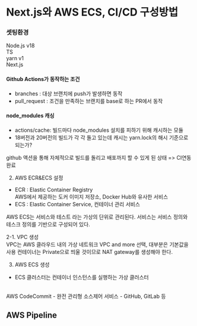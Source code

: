 # Next.js와 AWS ECS, CI/CD 구성방법


### 셋팅환경  
Node.js v18  
TS  
yarn v1  
Next.js


#### Github Actions가 동작하는 조건
- branches : 대상 브랜치에 push가 발생하면 동작
- pull_request : 조건을 만족하는 브랜치를 base로 하는 PR에서 동작


#### node_modules 캐싱
- actions/cache: 빌드마다 node_modules 설치를 피하기 위해 캐시하는 모듈
- 18버전과 20버전의 빌드가 각 각 돌고 있는데 캐시는 yarn.lock의 해시 기준으로 되는가?


github 액션을 통해 자체적으로 빌드를 돌리고 배포까지 할 수 있게 된 상태
=> CI연동 완료

2. AWS ECR&ECS 설정
- ECR : Elastic Container Registry  
  AWS에서 제공하는 도커 이미지 저장소, Docker Hub와 유사한 서비스
- ECS : Elastic Container Service,
  컨테이너 관리 서비스

AWS ECS는 서비스와 테스트 라는 가상의 단위로 관리된다.
서비스는 서비스 정의와 테스크 정의를 기반으로 구성되어 있다.

2-1. VPC 생성  
VPC는 AWS 클라우드 내의 가상 네트워크
VPC and more 선택, 대부분은 기본값을 사용
컨테이너는 Private으로 띄울 것이므로 NAT gateway를 생성해야 한다.


3. AWS ECS 생성
- ECS 클러스터는 컨테이너 인스턴스를 실행하는 가상 클러스터


  
<br/>
AWS CodeCommit
- 완전 관리형 소스제어 서비스
    - GitHub, GitLab 등

AWS Pipeline
-   